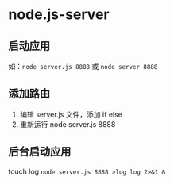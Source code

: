 # node.js-server


## 启动应用

如：`node server.js 8888` 或 `node server 8888`

## 添加路由

1. 编辑 server.js 文件，添加 if else
2. 重新运行 node server.js 8888



## 后台启动应用

touch log
`node server.js 8888 >log log 2>&1 &`
